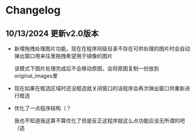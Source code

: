 # Changelog

## 10/13/2024 更新v2.0版本

* 新增拖拽处理图片功能，现在在程序同级目录不存在可供处理的图片时会自动弹出窗口用来往里拖拽希望用于镜像的图片

   该模式下图片处理完成后不会移动原图，会将原图复制一份放到original_images里
 
* 现在如果在框选区域时还没框选就关闭窗口的话程序会再次弹出窗口供重新进行框选

* 优化了一点程序结构（？

   我也不知道我这算不算优化了但是反正这程序就这么点功能应该无所谓的吧（逃
